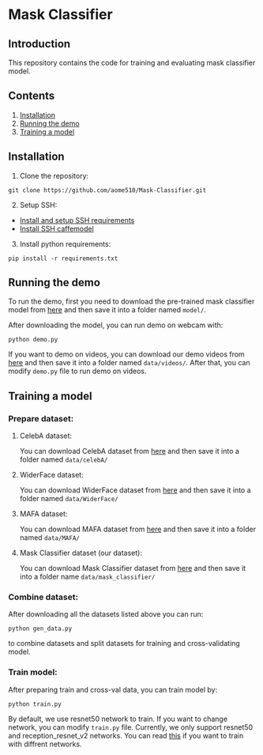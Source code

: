 # Mask Classifier

## Introduction

This repository contains the code for training and evaluating mask classifier model.

## Contents

1. [Installation](#install)
2. [Running the demo](#demo)
3. [Training a model](#train)

<a name="install"></a>
## Installation
1. Clone the repository:
```
git clone https://github.com/aome510/Mask-Classifier.git
```
2. Setup SSH:
* [Install and setup SSH requirements](./lib/SSH/README.md#installation)
* [Install SSH caffemodel](./lib/SSH/README.md#demo)
3. Install python requirements:
```
pip install -r requirements.txt
```

<a name="demo"></a>
## Running the demo
To run the demo, first you need to download the pre-trained mask classifier model from [here](https://drive.google.com/drive/folders/1twHxN7oIIjFDQQ3VQyb9bsd6oVjRubW4) and then save it into a folder named ```model/```.

After downloading the model, you can run demo on webcam with:
```
python demo.py
```
If you want to demo on videos, you can download our demo videos from [here](https://drive.google.com/drive/folders/1PSw1eDErcjLaOkIUxYXbLEacBNdaMjHQ) and then save it into a folder named ```data/videos/```. After that, you can modify ```demo.py``` file to run demo on videos.

<a name="train"></a>
## Training a model

### Prepare dataset:

1. CelebA dataset:

    You can download CelebA dataset from [here](https://www.kaggle.com/jessicali9530/celeba-dataset) and then save it into a folder named ```data/celebA/```

2. WiderFace dataset:
    
    You can download WiderFace dataset from [here](https://drive.google.com/open?id=16a0TSvPI_3up7tbblxTHxXj5hZ9N7RyH) and then save it into a folder named ```data/WiderFace/```
3. MAFA dataset:
    
    You can download MAFA dataset from [here](https://drive.google.com/drive/folders/1nbtM1n0--iZ3VVbNGhocxbnBGhMau_OG) and then save it into a folder named ```data/MAFA/```
4. Mask Classifier dataset (our dataset):
    
    You can download Mask Classifier dataset from [here](https://drive.google.com/open?id=1WLKCLvR_nXSsOUywqKixoetz03WoJ8cL) and then save it into a folder name ```data/mask_classifier/```

### Combine dataset:
After downloading all the datasets listed above you can run:
```
python gen_data.py
```
to combine datasets and split datasets for training and cross-validating model.

### Train model:

After preparing train and cross-val data, you can train model by:
```
python train.py
```
By default, we use resnet50 network to train. If you want to change network, you can modify ```train.py``` file. Currently, we only support resnet50 and reception_resnet_v2 networks. You can read [this](https://keras.io/applications/) if you want to train with diffrent networks.
